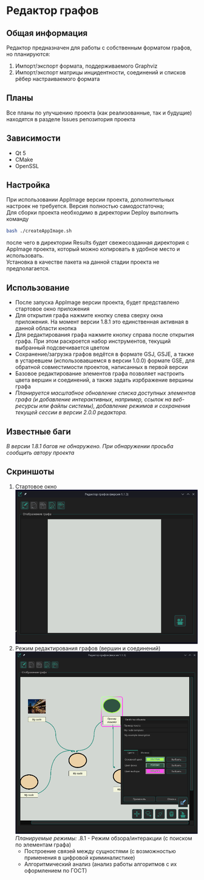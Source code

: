 # Редактор графов

## Общая информация
Редактор предназначен для работы с собственным форматом графов, но планируются:
1) Импорт/экспорт формата, поддерживаемого Graphviz
2) Импорт/экспорт матрицы инцидентности, соединений и списков рёбер настраиваемого формата

## Планы
Все планы по улучшению проекта (как реализованные, так и будущие) находятся в разделе Issues репозитория проекта

## Зависимости
- Qt 5
- CMake
- OpenSSL

## Настройка
При использовании AppImage версии проекта, дополнительных настроек не требуется. Версия полностью самодостаточна;  
Для сборки проекта необходимо в директории Deploy выполнить команду  
```bash
bash ./createAppImage.sh
```
после чего в директории Results будет свежесозданная директория с AppImage проекта, который можно копировать в удобное место и использовать.  
Установка в качестве пакета на данной стадии проекта не предполагается.

## Использование
- После запуска AppImage версии проекта, будет представлено стартовое окно приложения
- Для открытия графа нажмите кнопку слева сверху окна приложения. На момент версии 1.8.1 это единственная активная в данной области кнопка
- Для редактирования графа нажмите кнопку справа после открытия графа. При этом раскроется набор инструментов, текущий выбранный подсвечивается цветом
- Сохранение/загрузка графов ведётся в формате GSJ, GSJE, а также в устаревшем (использовавшемся в версии 1.0.0) формате GSE, для обратной совместимости проектов, написанных в первой версии
- Базовое редактирование элементов графа позволяет настроить цвета вершин и соединений, а также задать изрбражение вершины графа
- _Планируется масштабное обновление списка доступных элементов графа (и добавление интерактивных, например, ссылок на веб-ресурсы или файлы системы), добавление режимов и сохранения текущей сессии в версии 2.0.0 редактора._

## Известные баги
_В версии 1.8.1 багов не обнаружено. При обнаружении просьба сообщить автору проекта_

## Скриншоты
1. Стартовое окно  
![Старовое окно](./DATA/readme/start.png)
2. Режим редактирования графов (вершин и соединений)  
![Процесс редактирования графа](./DATA/readme/editmode.png)
   _Планируемые режимы:_
.8.1   - Режим обзора/интеракции (с поиском по элементам графа)
   - Построение связей между сущностями (с возможностью применения в цифровой криминалистике)
   - Алгоритмический анализ (анализ работы алгоритмов с их оформлением по ГОСТ)